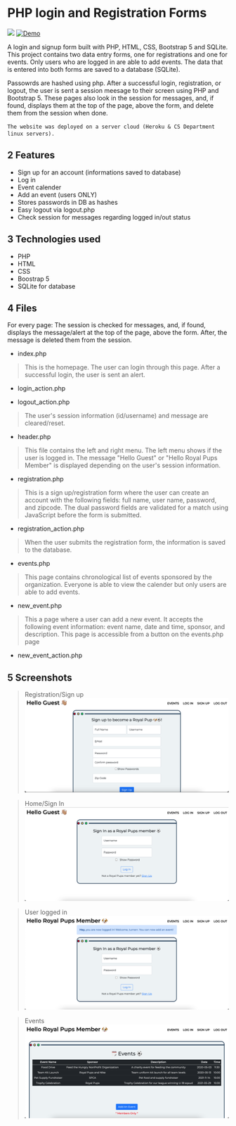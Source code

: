 # PHP login and Registration Forms


![](https://img.shields.io/github/languages/top/nanifour/php-registration?style=for-the-badge)        [![Demo](https://img.shields.io/badge/Demo-informational?style=for-the-badge&logo=github)](https://royal-pup-php.herokuapp.com/)

A login and signup form built with PHP, HTML, CSS, Bootstrap 5 and SQLite. This project contains two data entry forms, one for registrations and one for events. Only users who are logged in are able to add events. The data that is entered into both forms are saved to a database (SQLite). 

Passowrds are hashed using php. After a successful login, registration, or logout, the user is sent a session meesage to their screen using PHP and Bootstrap 5. 
These pages also look in the session for messages, and, if found, displays them at the top of the page, above the form, and delete them from the session when done. 

    The website was deployed on a server cloud (Heroku & CS Department linux servers).

## 2 Features
- Sign up for an account (informations saved to database)
- Log in 
- Event calender
- Add an event (users ONLY)
- Stores passwords in DB as hashes
- Easy logout via logout.php
- Check session for messages regarding logged in/out status

## 3 Technologies used
- PHP
- HTML
- CSS
- Boostrap 5
- SQLite for database 

## 4 Files
For every page: The session is checked for messages, and, if found, displays the message/alert at the top of the page, above the form. After, the message is deleted them from the session.

- index.php
> This is the homepage. The user can login through this page. After a successful login, the user is sent an alert.

- login_action.php
> 

- logout_action.php
> The user's session information (id/username) and message are cleared/reset.

- header.php
> This file contains the left and right menu. The left menu shows if the user is logged in.  The message "Hello Guest" or "Hello Royal Pups Member" is displayed depending on the user's session information. 

- registration.php
> This is a sign up/registration form where the user can create an account with the following fields: full name, user name, password, and zipcode. The dual password fields are validated for a match using JavaScript before the form is submitted.

- registration_action.php
> When the user submits the registration form, the information is saved to the database. 

- events.php
> This page contains chronological list of events sponsored by the organization. Everyone is able to view the calender but only users are able to add events.

- new_event.php
> This a page where a user can add a new event. It accepts the following event information: event name, date and time, sponsor, and description. This page is accessible from a button on the events.php page

- new_event_action.php



## 5 Screenshots
>Registration/Sign up
![screenshot](images/signup.png)

>Home/Sign In 
![screenshot](images/guest-home.png)

>User logged in
![screenshot](images/member-home.png)

>Events
![screenshot](images/member-event.png)


